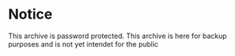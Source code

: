 # Notice

This archive is password protected.
This archive is here for backup purposes and is not yet intendet for the public

